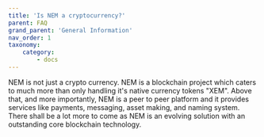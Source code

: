 ```yaml
---
title: 'Is NEM a cryptocurrency?'
parent: FAQ
grand_parent: 'General Information'
nav_order: 1
taxonomy:
    category:
        - docs
---
```


NEM is not just a crypto currency. NEM is a blockchain project which caters to much more than only handling it's native currency tokens "XEM". Above that, and more importantly, NEM is a peer to peer platform and it provides services like payments, messaging, asset making, and naming system. There shall be a lot more to come as NEM is an evolving solution with an outstanding core blockchain technology.